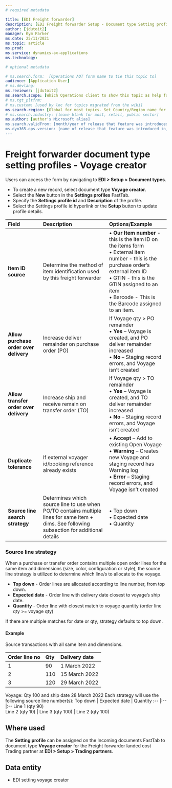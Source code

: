 ```yaml
---
# required metadata

title: [EDI Freight forwarder]
description: [EDI Freight forwarder Setup - Document type Setting profiles - Voyage creator]
author: [jdutoit2]
manager: Kym Parker
ms.date: 25/11/2021
ms.topic: article
ms.prod: 
ms.service: dynamics-ax-applications
ms.technology: 

# optional metadata

# ms.search.form:  [Operations AOT form name to tie this topic to]
audience: [Application User]
# ms.devlang: 
ms.reviewer: [jdutoit2]
ms.search.scope: [Which Operations client to show this topic as help for, to be set by content strategist, see list here: https://microsoft.sharepoint.com/teams/DynDoc/_layouts/15/WopiFrame.aspx?sourcedoc={23419e1c-eb64-42e9-aa9b-79875b428718}&action=edit&wd=target%28Core%20Dynamics%20AX%20CP%20requirements%2Eone%7C4CC185C0%2DEFAA%2D42CD%2D94B9%2D8F2A45E7F61A%2FVersions%20list%20for%20docs%20topics%7CC14BE630%2D5151%2D49D6%2D8305%2D554B5084593C%2F%29]
# ms.tgt_pltfrm: 
# ms.custom: [used by loc for topics migrated from the wiki]
ms.search.region: [Global for most topics. Set Country/Region name for localizations]
# ms.search.industry: [leave blank for most, retail, public sector]
ms.author: [author's Microsoft alias]
ms.search.validFrom: [month/year of release that feature was introduced in, in format yyyy-mm-dd]
ms.dyn365.ops.version: [name of release that feature was introduced in, see list here: https://microsoft.sharepoint.com/teams/DynDoc/_layouts/15/WopiFrame.aspx?sourcedoc={23419e1c-eb64-42e9-aa9b-79875b428718}&action=edit&wd=target%28Core%20Dynamics%20AX%20CP%20requirements%2Eone%7C4CC185C0%2DEFAA%2D42CD%2D94B9%2D8F2A45E7F61A%2FVersions%20list%20for%20docs%20topics%7CC14BE630%2D5151%2D49D6%2D8305%2D554B5084593C%2F%29]
---
```


# Freight forwarder document type setting profiles - Voyage creator

Users can access the form by navigating to **EDI > Setup > Document types**.

- To create a new record, select document type **Voyage creator**.
- Select the **New** button in the **Settings profiles** FastTab.
- Specify the **Settings profile id** and **Description** of the profile.
- Select the Settings profile id hyperlink or the **Setup** button to update profile details.

**Field**           |	**Description**	                          | **Options/Example**
:-------            |:-------                                   |:----------
**Item ID source**  |	Determine the method of item identification used by this freight forwarder	| •	**Our Item number** - this is the item ID on the items form <br> •	External item number - this is the purchase order’s external item ID <br> •	GTIN - this is the GTIN assigned to an item <br> •	Barcode - This is the Barcode assigned to an item.
**Allow purchase order over delivery**  |	Increase deliver remainder on purchase order (PO) |	If Voyage qty > PO remainder <br> •	**Yes** – Voyage is created, and PO deliver remainder increased <br> •	**No** – Staging record errors, and Voyage isn’t created
**Allow transfer order over delivery**  |	Increase ship and receive remain on transfer order (TO) |	If Voyage qty > TO remainder <br> •	**Yes** – Voyage is created, and TO deliver remainder increased <br> •	**No** – Staging record errors, and Voyage isn’t created
**Duplicate tolerance** |	If external voyager id/booking reference already exists	          | •	**Accept** – Add to existing Open Voyage <br> •	**Warning** – Creates new Voyage and staging record has Warning log <br> •	**Error** – Staging record errors, and Voyage isn’t created
**Source line search strategy** |	Determines which source line to use when PO/TO contains multiple lines for same item + dims. See following subsection for additional details	| •	Top down <br> •	Expected date <br> •	Quantity

### Source line strategy
When a purchase or transfer order contains multiple open order lines for the same item and dimensions (size, color, configuration or style), the source line strategy is utilized to determine which line/s to allocate to the voyage.
-	**Top down** - Order lines are allocated according to line number, from top down.
-	**Expected date** - Order line with delivery date closest to voyage’s ship date.
-	**Quantity** - Order line with closest match to voyage quantity (order line qty >= voyage qty)

If there are multiple matches for date or qty, strategy defaults to top down.

#### Example
Source transactions with all same item and dimensions.

Order line no	  | Qty	  | Delivery date
:--             |:--    |:--
1	              | 90	  | 1 March 2022
2	              | 110	  | 15 March 2022
3	              | 120	  | 29 March 2022

Voyage: Qty 100 and ship date 28 March 2022
Each strategy will use the following source line number(s):
Top down	            | Expected date	  | Quantity
:--                   |:--              |:--
Line 1 (qty 90) <br> Line 2 (qty 10)  | Line 3 (qty 100) | Line 2 (qty 100)

## Where used
The **Setting profile** can be assigned on the Incoming documents FastTab to document type **Voyage creator** for the Freight forwarder landed cost Trading partner at **EDI > Setup > Trading partners**.

## Data entity
- EDI setting voyage creator

